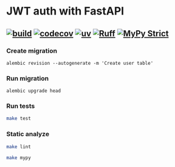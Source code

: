 # JWT auth with FastAPI

[![build](https://github.com/nightblure/jwt_auth/actions/workflows/ci.yaml/badge.svg)](https://github.com/nightblure/jwt_auth/actions/workflows/ci.yaml)
[![codecov](https://codecov.io/gh/nightblure/jwt_auth/branch/main/graph/badge.svg)](https://codecov.io/gh/{{REPOSITORY}})
[![uv](https://img.shields.io/endpoint?url=https://raw.githubusercontent.com/astral-sh/uv/main/assets/badge/v0.json)](https://github.com/astral-sh/uv)
[![Ruff](https://img.shields.io/endpoint?url=https://raw.githubusercontent.com/astral-sh/ruff/main/assets/badge/v2.json)](https://github.com/astral-sh/ruff)
[![MyPy Strict](https://img.shields.io/badge/mypy-strict-blue)](https://mypy.readthedocs.io/en/stable/getting_started.html#strict-mode-and-configuration)
---

### Create migration
```
alembic revision --autogenerate -m 'Create user table'
```

### Run migration
```
alembic upgrade head
```

### Run tests
```bash
make test
```

### Static analyze
```bash
make lint
```
```bash
make mypy
```
